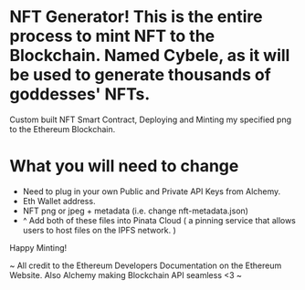 # NFT Generator! This is the entire process to mint NFT to the Blockchain. Named Cybele, as it will be used to generate thousands of goddesses' NFTs.

Custom built NFT Smart Contract, Deploying and Minting my specified png to the Ethereum Blockchain.

# What you will need to change
- Need to plug in your own Public and Private API Keys from Alchemy.
-  Eth Wallet address.
-  NFT png or jpeg + metadata (i.e. change nft-metadata.json)
-  ^ Add both of these files into Pinata Cloud ( a pinning service that allows users to host files on the IPFS network. )

Happy Minting!

~ All credit to the Ethereum Developers Documentation on the Ethereum Website. Also Alchemy making Blockchain API seamless <3 ~
